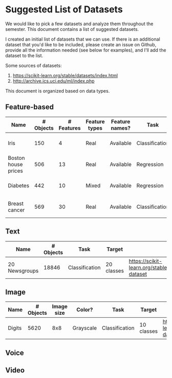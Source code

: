 # Suggested List of Datasets

We would like to pick a few datasets and analyze them throughout the semester. This document contains a list of suggested datasets.

I created an initial list of datasets that we can use. If there is an additional dataset that you'd like to be included, please create an issue on Github, provide all the information needed (see below for examples), and I'll add the dataset to the list.

Some sources of datasets:

1. https://scikit-learn.org/stable/datasets/index.html
1. http://archive.ics.uci.edu/ml/index.php

This document is organized based on data types.

## Feature-based

 Name | # Objects | # Features | Feature types | Feature names? | Task | Target | URL
 --- | --- | --- | --- | --- | --- | --- | ---
Iris | 150 | 4 | Real | Available | Classification | 3 classes | https://scikit-learn.org/stable/datasets/index.html#iris-dataset
Boston house prices | 506 | 13 | Real | Available | Regression | Real | https://scikit-learn.org/stable/datasets/index.html#boston-dataset
Diabetes | 442 | 10 | Mixed | Available | Regression | Real | https://scikit-learn.org/stable/datasets/index.html#diabetes-dataset
Breast cancer | 569 | 30 | Real | Available | Classification | 2 classes | https://scikit-learn.org/stable/datasets/index.html#breast-cancer-dataset

## Text

Name | # Objects | Task | Target | URL
--- | --- | --- | --- | ---
20 Newsgroups | 18846 | Classification | 20 classes | https://scikit-learn.org/stable/datasets/index.html#newsgroups-dataset

## Image

Name | # Objects | Image size | Color? | Task | Target | URL
--- | --- | --- | --- | --- | --- | ---
Digits | 5620 | 8x8 | Grayscale | Classification | 10 classes | https://scikit-learn.org/stable/datasets/index.html#digits-dataset

## Voice

## Video
